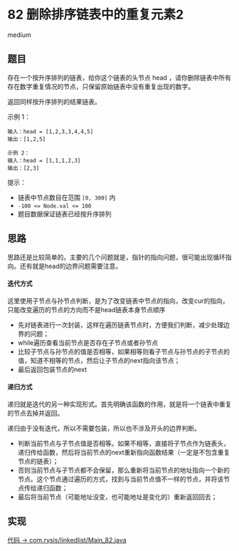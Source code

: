 # 82 删除排序链表中的重复元素2

medium

## 题目

存在一个按升序排列的链表，给你这个链表的头节点 head ，请你删除链表中所有存在数字重复情况的节点，只保留原始链表中没有重复出现的数字。

返回同样按升序排列的结果链表。

示例 1：
```
输入：head = [1,2,3,3,4,4,5]
输出：[1,2,5]
```
```
示例 2：
输入：head = [1,1,1,2,3]
输出：[2,3]
```

提示：

- 链表中节点数目在范围 `[0, 300]` 内
- `-100 <= Node.val <= 100`
- 题目数据保证链表已经按升序排列

## 思路

思路还是比较简单的。主要的几个问题就是，指针的指向问题，很可能出现循环指向。还有就是head的边界问题需要注意。


#### 迭代方式

这里使用子节点与孙节点判断，是为了改变链表中节点的指向，改变cur的指向，只能改变遍历的节点的方向而不是head链表本身节点顺序

- 先对链表进行一次封装，这样在遍历链表节点时，方便我们判断，减少处理边界的问题；
- while遍历查看当前节点是否存在子节点或者孙节点
- 比较子节点与孙节点的值是否相等，如果相等则看子节点与孙节点的子节点的值，知道不相等的节点，然后让子节点的next指向该节点；
- 最后返回包装节点的next

#### 递归方式

递归就是迭代的另一种实现形式。首先明确该函数的作用，就是将一个链表中重复的节点去掉并返回。

递归由于没有迭代，所以不需要包装，所以也不涉及开头的边界判断。

- 判断当前节点与子节点值是否相等。如果不相等，直接将子节点作为链表头，递归传给函数，然后将当前节点的next重新指向函数结果（一定是不包含重复节点的链表）；
- 否则当前节点与子节点都不会保留，那么重新将当前节点的地址指向一个新的节点。这个节点通过遍历的方式，找到与当前节点值不一样的节点，并将该节点传给递归函数；
- 最后将当前节点（可能地址没变，也可能地址是变化的）重新返回回去；

## 实现

[代码 -> com.rysis/linkedlist/Main_82.java](../../src/com/rysis/linkedlist/Main_82.java)